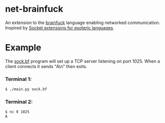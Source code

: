 # net-brainfuck
An extension to the [brainfuck](https://en.wikipedia.org/wiki/Brainfuck) language enabling networked communication.
Inspired by [Socket extensions for esoteric languages](https://pdfs.semanticscholar.org/e9ad/2d385a5f6626a80f73aa14e6b6b2a36ff79e.pdf).

# Example
The [sock.bf](sock.bf) program will set up a TCP server listening on port 1025.
When a client connects it sends "A\n" then exits.

### Terminal 1:
```bash
$ ./main.py sock.bf
```

### Terminal 2:
```bash
$ nc 0 1025
A

```
